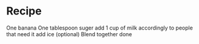 # Recipe
One banana
One tablespoon suger
add 1 cup of milk accordingly to people that need it
add ice (optional)
Blend together
done